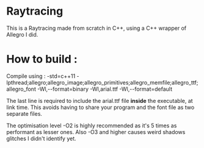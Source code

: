 # Raytracing
This is a Raytracing made from scratch in C++, using a C++ wrapper of Allegro I did.


# How to build :
Compile using : -std=c++11 -lpthread;allegro;allegro_image;allegro_primitives;allegro_memfile;allegro_ttf;allegro_font
-Wl,--format=binary -Wl,arial.ttf -Wl,--format=default

The last line is required to include the arial.ttf file __inside__ the executable, at link time. This avoids having to share your program and the font file as two separate files.

The optimisation level -O2 is highly recommended as it's 5 times as performant as lesser ones. Also -O3 and higher causes weird shadows glitches I didn't identify yet.

